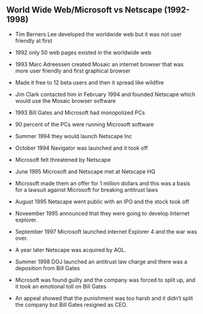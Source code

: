 ## World Wide Web/Microsoft vs Netscape (1992-1998)

* Tim Berners Lee developed the worldwide web but it was not user friendly at first

* 1992 only 50 web pages existed in the worldwide web

* 1993 Marc Adreessen created Mosaic an internet browser that was more user friendly and first graphical browser
* Made it free to 12 beta users and then it spread like wildfire

* Jim Clark contacted him in February 1994 and founded Netscape which would use the Mosaic browser software

* 1993 Bill Gates and Microsoft had monopolized PCs 
* 90 percent of the PCs were running Microsoft software

* Summer 1994 they would launch Netscape Inc
* October 1994 Navigator was launched and it took off

* Microsoft felt threatened by Netscape 

* June 1995 Microsoft and Netscape met at Netscape HQ
* Microsoft made them an offer for 1 million dollars and this was a basis for a lawsuit against Microsoft for breaking antitrust laws

* August 1995 Netscape went public with an IPO and the stock took off

* Noveember 1995 announced that they were going to develop Internet explorer.

* September 1997 Microsoft launched internet Explorer 4 and the war was over.
* A year later Netscape was acquired by AOL.

* Summer 1998 DOJ launched an antitrust law charge and there was a deposition from Bill Gates

* Microsoft was found guilty and the company was forced to split up, and it took an emotional toll on Bill Gates
* An appeal showed that the punishment was too harsh and it didn’t split the company but Bill Gates resigned as CEO.
